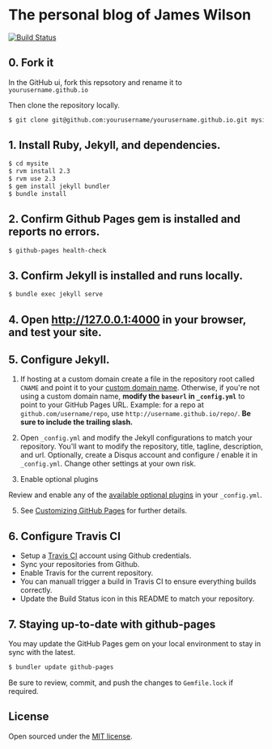 # The personal blog of James Wilson

[![Build Status](https://travis-ci.org/jameswilson/jameswilson.github.io.svg?branch=master)](https://travis-ci.org/jameswilson/jameswilson.github.io)


## 0. Fork it

In the GitHub ui, fork this repsotory and rename it to `yourusername.github.io`

Then clone the repository locally.

```bash
$ git clone git@github.com:yourusername/yourusername.github.io.git mysite
```


## 1. Install Ruby, Jekyll, and dependencies.

```bash
$ cd mysite
$ rvm install 2.3
$ rvm use 2.3
$ gem install jekyll bundler
$ bundle install
```

## 2. Confirm Github Pages gem is installed and reports no errors.

```bash
$ github-pages health-check
```


## 3. Confirm Jekyll is installed and runs locally.

```bash
$ bundle exec jekyll serve
```


## 4. Open <http://127.0.0.1:4000> in your browser, and test your site.


## 5. Configure Jekyll.

1. If hosting at a custom domain create a file in the repository root called `CNAME` and point it to your [custom domain name](https://help.github.com/articles/setting-up-a-custom-domain-with-github-pages). Otherwise, if you're not using a custom domain name, **modify the `baseurl` in `_config.yml`** to point to your GitHub Pages URL. Example: for a repo at `github.com/username/repo`, use `http://username.github.io/repo/`. **Be sure to include the trailing slash.**

3. Open `_config.yml` and modify the Jekyll configurations to match your repository.  You'll want to modify the repository, title, tagline, description, and url.  Optionally, create a Disqus account and configure / enable it in `_config.yml`. Change other settings at your own risk.

4. Enable optional plugins

Review and enable any of the [available optional plugins](https://help.github.com/articles/configuring-jekyll-plugins/#optional-plugins) in your `_config.yml`.

5. See [Customizing GitHub Pages](https://help.github.com/categories/customizing-github-pages/) for further details.


## 6. Configure Travis CI

* Setup a [Travis CI](https://travis-ci.org/profile) account using Github credentials.
* Sync your repositories from Github.
* Enable Travis for the current repository.
* You can manuall trigger a build in Travis CI to ensure everything builds correctly.
* Update the Build Status icon in this README to match your repository.


## 7. Staying up-to-date with github-pages

You may update the GitHub Pages gem on your local environment to stay in sync with the latest.

```bash
$ bundler update github-pages
```

Be sure to review, commit, and push the changes to `Gemfile.lock` if required.

## License

Open sourced under the [MIT license](LICENSE.md).
